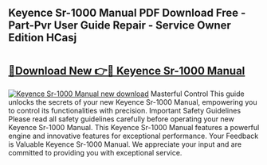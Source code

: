 ## Keyence Sr-1000 Manual PDF Download Free - Part-Pvr User Guide Repair - Service Owner Edition HCasj

# <h2><a href="http://bc12058.oget.top/?id=Keyence+Sr-1000+Manual">🔗Download New 👉🔴 Keyence Sr-1000 Manual</a></h2>

[![Keyence Sr-1000 Manual new download](https://i.imgur.com/5g1atiW.png)](http://bc12058.oget.top/?id=Keyence+Sr-1000+Manual)
Masterful Control This guide unlocks the secrets of your new Keyence Sr-1000 Manual, empowering you to control its functionalities with precision. Important Safety Guidelines Please read all safety guidelines carefully before operating your new Keyence Sr-1000 Manual. This Keyence Sr-1000 Manual features a powerful engine and innovative features for exceptional performance. Your Feedback is Valuable Keyence Sr-1000 Manual. We appreciate your input and are committed to providing you with exceptional service.
